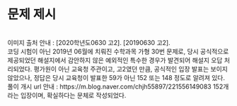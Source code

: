 # 문제 제시
<br>
이미지 출처 안내 : [2020학년도0630 고2]. [20190630 고2]. <br> 코딩 시험이 아닌 2019년 06월에 치뤄진 수학과목 가형 30번 문제로, 
당시 공식적으로 제공되었던 해설지에서 감안하지 않은 예외적인 특수한 경우가 발견되어 해설지 오답 처리되었다. 
평가원이 아닌 교육청 주관이고, 고2였던 만큼, 공식적인 입장 발표는 보이지 않았으나,
정답은 당시 교육청이 발표한 59가 아닌 152 또는 148 정도로 알려져 있다.
<br>
풀이 개시 url 안내 : https://m.blog.naver.com/chjh55897/221556149083
152개라는 입장이며, 확실하다는 문체로 작성되었다.
<br>
